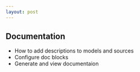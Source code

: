 ```yaml
---
layout: post
---
```


## Documentation

 - How to add descriptions to models and sources
 - Configure doc blocks
 - Generate and view documentaion 